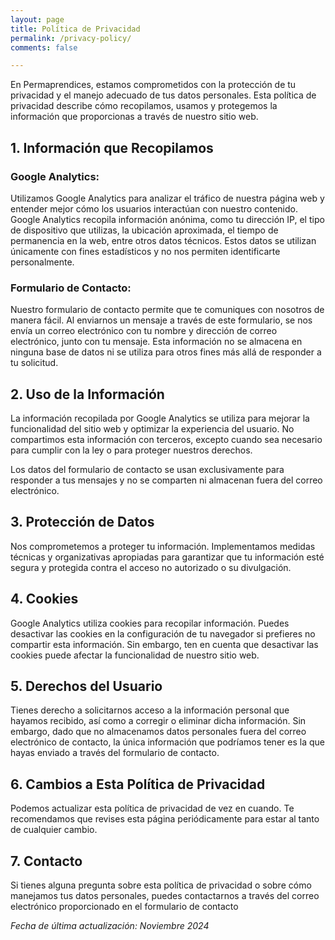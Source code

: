 ```yaml
---
layout: page
title: Política de Privacidad
permalink: /privacy-policy/
comments: false

---
```


En Permaprendices, estamos comprometidos con la protección de tu privacidad y el manejo adecuado de tus datos personales. Esta política de privacidad describe cómo recopilamos, usamos y protegemos la información que proporcionas a través de nuestro sitio web.

## 1. Información que Recopilamos

### Google Analytics:
Utilizamos Google Analytics para analizar el tráfico de nuestra página web y entender mejor cómo los usuarios interactúan con nuestro contenido. Google Analytics recopila información anónima, como tu dirección IP, el tipo de dispositivo que utilizas, la ubicación aproximada, el tiempo de permanencia en la web, entre otros datos técnicos. Estos datos se utilizan únicamente con fines estadísticos y no nos permiten identificarte personalmente.

### Formulario de Contacto:
Nuestro formulario de contacto permite que te comuniques con nosotros de manera fácil. Al enviarnos un mensaje a través de este formulario, se nos envía un correo electrónico con tu nombre y dirección de correo electrónico, junto con tu mensaje. Esta información no se almacena en ninguna base de datos ni se utiliza para otros fines más allá de responder a tu solicitud.

## 2. Uso de la Información

La información recopilada por Google Analytics se utiliza para mejorar la funcionalidad del sitio web y optimizar la experiencia del usuario. No compartimos esta información con terceros, excepto cuando sea necesario para cumplir con la ley o para proteger nuestros derechos.

Los datos del formulario de contacto se usan exclusivamente para responder a tus mensajes y no se comparten ni almacenan fuera del correo electrónico.

## 3. Protección de Datos

Nos comprometemos a proteger tu información. Implementamos medidas técnicas y organizativas apropiadas para garantizar que tu información esté segura y protegida contra el acceso no autorizado o su divulgación.

## 4. Cookies

Google Analytics utiliza cookies para recopilar información. Puedes desactivar las cookies en la configuración de tu navegador si prefieres no compartir esta información. Sin embargo, ten en cuenta que desactivar las cookies puede afectar la funcionalidad de nuestro sitio web.

## 5. Derechos del Usuario

Tienes derecho a solicitarnos acceso a la información personal que hayamos recibido, así como a corregir o eliminar dicha información. Sin embargo, dado que no almacenamos datos personales fuera del correo electrónico de contacto, la única información que podríamos tener es la que hayas enviado a través del formulario de contacto.

## 6. Cambios a Esta Política de Privacidad

Podemos actualizar esta política de privacidad de vez en cuando. Te recomendamos que revises esta página periódicamente para estar al tanto de cualquier cambio.

## 7. Contacto

Si tienes alguna pregunta sobre esta política de privacidad o sobre cómo manejamos tus datos personales, puedes contactarnos a través del correo electrónico proporcionado en el formulario de contacto

_Fecha de última actualización: Noviembre 2024_
